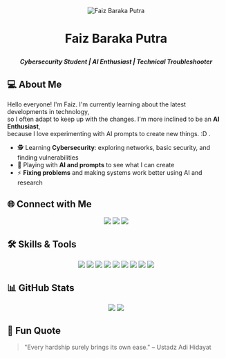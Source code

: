 <p align="center">
  <img src="img/yuta-yuta-rika.gif" alt="Faiz Baraka Putra" />
</p>

# <p align="center">Faiz Baraka Putra</p>

<h5 align="center">
Cybersecurity Student | AI Enthusiast | Technical Troubleshooter
</h5>



## 💻 About Me
Hello everyone! I'm Faiz. I'm currently learning about the latest developments in technology,  
so I often adapt to keep up with the changes. I'm more inclined to be an **AI Enthusiast**,  
because I love experimenting with AI prompts to create new things. :D
.  

- 🕵️ Learning **Cybersecurity**: exploring networks, basic security, and finding vulnerabilities  
- 🤖 Playing with **AI and prompts** to see what I can create  
- ⚡ **Fixing problems** and making systems work better using AI and research



## 🌐 Connect with Me
<p align="center">
  <a href="https://www.linkedin.com/in/YOUR_PROFILE"><img src="https://img.shields.io/badge/LinkedIn-blue?style=for-the-badge&logo=linkedin&logoColor=white"/></a>
  <a href="https://twitter.com/YOUR_PROFILE"><img src="https://img.shields.io/badge/Twitter-1DA1F2?style=for-the-badge&logo=twitter&logoColor=white"/></a>
  <a href="mailto:YOUR_EMAIL"><img src="https://img.shields.io/badge/Email-D14836?style=for-the-badge&logo=gmail&logoColor=white"/></a>
</p>



## 🛠 Skills & Tools
<p align="center">
  <img src="https://img.shields.io/badge/CyberChef-FF6F61?style=for-the-badge&logo=cyberchef&logoColor=white"/>
  <img src="https://img.shields.io/badge/John%20The%20Ripper-000000?style=for-the-badge&logo=hashicorp&logoColor=white"/>
  <img src="https://img.shields.io/badge/GDB-4EAA25?style=for-the-badge&logo=gnu&logoColor=white"/>
  <img src="https://img.shields.io/badge/Burp%20Suite-FF5722?style=for-the-badge&logo=burpsuite&logoColor=white"/>
  <img src="https://img.shields.io/badge/Wireshark-0078D7?style=for-the-badge&logo=wireshark&logoColor=white"/>
  <img src="https://img.shields.io/badge/Nmap-CC0000?style=for-the-badge&logo=nmap&logoColor=white"/>
  <img src="https://img.shields.io/badge/Python-3776AB?style=for-the-badge&logo=python&logoColor=white"/>
  <img src="https://img.shields.io/badge/Django-092E20?style=for-the-badge&logo=django&logoColor=white"/>
  <img src="https://img.shields.io/badge/Docker-2496ED?style=for-the-badge&logo=docker&logoColor=white"/>
</p>


## 📊 GitHub Stats
<p align="center">
  <img src="https://github-readme-stats.vercel.app/api?username=ryzenkuro&show_icons=true&theme=tokyonight" />
  <img src="https://github-readme-streak-stats.herokuapp.com/?user=YOUR_USERNAME&theme=tokyonight" />
</p>



## 🌌 Fun Quote
> "Every hardship surely brings its own ease." – Ustadz Adi Hidayat
